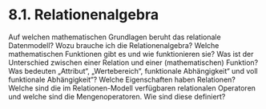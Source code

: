 # 8.1. Relationenalgebra

Auf welchen mathematischen Grundlagen beruht das relationale Datenmodell? Wozu
brauche ich die Relationenalgebra? Welche mathematischen Funktionen gibt es und wie
funktionieren sie? Was ist der Unterschied zwischen einer Relation und einer
(mathematischen) Funktion? Was bedeuten „Attribut“, „Wertebereich“, funktionale
Abhängigkeit“ und voll funktionale Abhängigkeit“? Welche Eigenschaften haben Relationen?
Welche sind die im Relationen-Modell verfügbaren relationalen Operatoren und welche sind
die Mengenoperatoren. Wie sind diese definiert?

